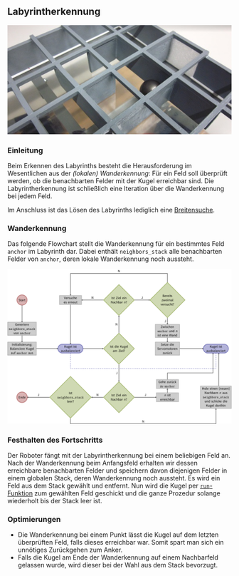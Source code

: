 Labyrintherkennung
------------------

![Überall Wände](resources/walls.jpg)

### Einleitung

Beim Erkennen des Labyrinths besteht die Herausforderung im Wesentlichen aus der *(lokalen) Wanderkennung*: Für ein Feld soll überprüft werden, ob die benachbarten Felder mit der Kugel erreichbar sind. Die Labyrintherkennung ist schließlich eine Iteration über die Wanderkennung bei jedem Feld.

Im Anschluss ist das Lösen des Labyrinths lediglich eine [Breitensuche](referenz.html#h3-bfs-start-end-).

### Wanderkennung

Das folgende Flowchart stellt die Wanderkennung für ein bestimmtes Feld `anchor` im Labyrinth dar. Dabei enthält `neighbors_stack` alle benachbarten Felder von `anchor`, deren lokale Wanderkennung noch aussteht.

![Flowchart](resources/flowchart.png)

### Festhalten des Fortschritts

Der Roboter fängt mit der Labyrintherkennung bei einem beliebigen Feld an. Nach der Wanderkennung beim Anfangsfeld erhalten wir dessen erreichbare benachbarten Felder und speichern davon diejenigen Felder in einem globalen Stack, deren Wanderkennung noch aussteht. Es wird ein Feld aus dem Stack gewählt und entfernt. Nun wird die Kugel per [`run`-Funktion](referenz.html#h3-run-path-maze-) zum gewählten Feld geschickt und die ganze Prozedur solange wiederholt bis der Stack leer ist.

### Optimierungen

- Die Wanderkennung bei einem Punkt lässt die Kugel auf dem letzten überprüften Feld, falls dieses erreichbar war. Somit spart man sich ein unnötiges Zurückgehen zum Anker.
- Falls die Kugel am Ende der Wanderkennung auf einem Nachbarfeld gelassen wurde, wird dieser bei der Wahl aus dem Stack bevorzugt.